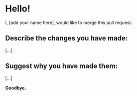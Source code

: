 # Hello!

I, \[add your name here], would like to merge this pull request.

## Describe the changes you have made:

\[...]

## Suggest why you have made them:

\[...]

**Goodbye.**

